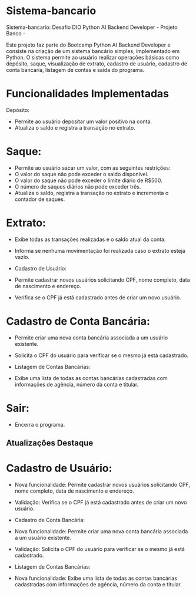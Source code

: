 # Sistema-bancario
Sistema-bancario: Desafio DIO Python AI Backend Developer - Projeto Banco - 

Este projeto faz parte do Bootcamp Python AI Backend Developer e consiste na criação de um sistema bancário simples, implementado em Python. O sistema permite ao usuário realizar operações básicas como depósito, saque, visualização de extrato, cadastro de usuário, cadastro de conta bancária, listagem de contas e saída do programa.

# Funcionalidades Implementadas
Depósito:

- Permite ao usuário depositar um valor positivo na conta.
- Atualiza o saldo e registra a transação no extrato.

# Saque:

- Permite ao usuário sacar um valor, com as seguintes restrições:
- O valor do saque não pode exceder o saldo disponível.
- O valor do saque não pode exceder o limite diário de R$500.
- O número de saques diários não pode exceder três.
- Atualiza o saldo, registra a transação no extrato e incrementa o contador de saques.

# Extrato:

- Exibe todas as transações realizadas e o saldo atual da conta.
- Informa se nenhuma movimentação foi realizada caso o extrato esteja vazio.
- Cadastro de Usuário:

- Permite cadastrar novos usuários solicitando CPF, nome completo, data de nascimento e endereço.
- Verifica se o CPF já está cadastrado antes de criar um novo usuário.

# Cadastro de Conta Bancária:

- Permite criar uma nova conta bancária associada a um usuário existente.
- Solicita o CPF do usuário para verificar se o mesmo já está cadastrado.
- Listagem de Contas Bancárias:

- Exibe uma lista de todas as contas bancárias cadastradas com informações de agência, número da conta e titular.

# Sair:

- Encerra o programa.

## Atualizações Destaque

# Cadastro de Usuário:

- Nova funcionalidade: Permite cadastrar novos usuários solicitando CPF, nome completo, data de nascimento e endereço.
- Validação: Verifica se o CPF já está cadastrado antes de criar um novo usuário.
- Cadastro de Conta Bancária:

- Nova funcionalidade: Permite criar uma nova conta bancária associada a um usuário existente.
- Validação: Solicita o CPF do usuário para verificar se o mesmo já está cadastrado.
- Listagem de Contas Bancárias:

- Nova funcionalidade: Exibe uma lista de todas as contas bancárias cadastradas com informações de agência, número da conta e titular.
